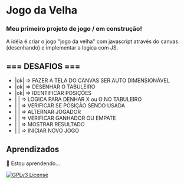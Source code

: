 
# Jogo da Velha

### Meu primeiro projeto de jogo / em construção!
A idéia é criar o jogo "jogo da velha" com javascript através do canvas (desenhando) e implementar a logica com JS.


## === DESAFIOS ===

- |ok| => FAZER A TELA DO CANVAS SER AUTO DIMENSIONÁVEL
- |ok| => DESENHAR O TABULEIRO
- |ok| => IDENTIFICAR POSIÇÕES
- |  | => LOGICA PARA DENHAR X ou O NO TABULEIRO
- |  | => VERIFICAR SE POSIÇÃO SENDO USADA 
- |  | => ALTERNAR JOGADOR
- |  | => VERIFICAR GANHADOR OU EMPATE
- |  | => MOSTRAR RESULTADO
- |  | => INICIAR NOVO JOGO 


## Aprendizados

🧠 Estou aprendendo...

[![GPLv3 License](https://img.shields.io/badge/License-GPL%20v3-yellow.svg)](https://opensource.org/licenses/)
